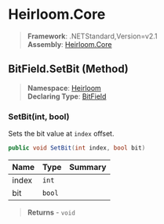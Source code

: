 # Heirloom.Core

> **Framework**: .NETStandard,Version=v2.1  
> **Assembly**: [Heirloom.Core][0]

## BitField.SetBit (Method)

> **Namespace**: [Heirloom][0]  
> **Declaring Type**: [BitField][1]

### SetBit(int, bool)

Sets the bit value at `index` offset.

```cs
public void SetBit(int index, bool bit)
```

| Name  | Type   | Summary |
|-------|--------|---------|
| index | `int`  |         |
| bit   | `bool` |         |

> **Returns** - `void`

[0]: ../../../Heirloom.Core.md
[1]: ../BitField.md
